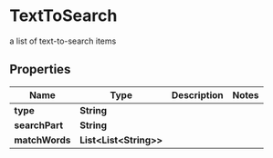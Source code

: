 

# TextToSearch

a list of text-to-search items

## Properties

| Name | Type | Description | Notes |
|------------ | ------------- | ------------- | -------------|
|**type** | **String** |  |  |
|**searchPart** | **String** |  |  |
|**matchWords** | **List&lt;List&lt;String&gt;&gt;** |  |  |




